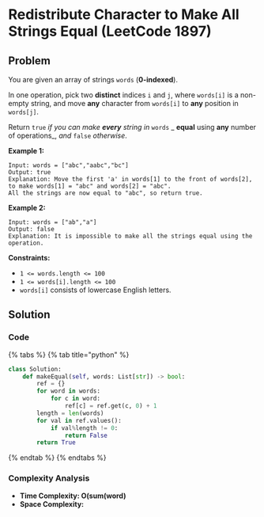# Redistribute Character to Make All Strings Equal (LeetCode 1897)

## Problem

You are given an array of strings `words` (**0-indexed**).

In one operation, pick two **distinct** indices `i` and `j`, where `words[i]` is a non-empty string, and move **any** character from `words[i]` to **any** position in `words[j]`.

Return `true` _if you can make **every** string in_ `words` _ **equal** using **any** number of operations_, _and_ `false` _otherwise_.

**Example 1:**

```
Input: words = ["abc","aabc","bc"]
Output: true
Explanation: Move the first 'a' in words[1] to the front of words[2],
to make words[1] = "abc" and words[2] = "abc".
All the strings are now equal to "abc", so return true.
```

**Example 2:**

```
Input: words = ["ab","a"]
Output: false
Explanation: It is impossible to make all the strings equal using the operation.
```

**Constraints:**

* `1 <= words.length <= 100`
* `1 <= words[i].length <= 100`
* `words[i]` consists of lowercase English letters.

## Solution&#x20;

### Code

{% tabs %}
{% tab title="python" %}
```python
class Solution:
    def makeEqual(self, words: List[str]) -> bool:
        ref = {}
        for word in words:
            for c in word:
                ref[c] = ref.get(c, 0) + 1
        length = len(words)
        for val in ref.values():
            if val%length != 0:
                return False
        return True
```
{% endtab %}
{% endtabs %}

### Complexity Analysis

* **Time Complexity: O(sum(word)**
* **Space Complexity:**

